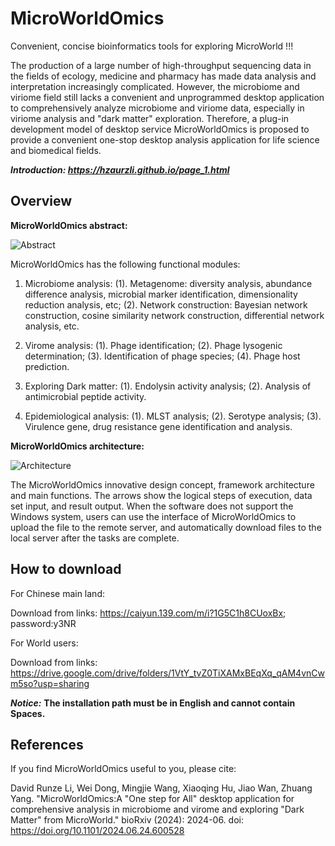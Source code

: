 # MicroWorldOmics
Convenient, concise bioinformatics tools for exploring MicroWorld !!!

The production of a large number of high-throughput sequencing data in the fields of ecology, medicine and pharmacy has made data analysis and interpretation increasingly complicated. However, the microbiome and viriome field still lacks a convenient and unprogrammed desktop application to comprehensively analyze microbiome and viriome data, especially in viriome analysis and "dark matter" exploration. Therefore, a plug-in development model of desktop service MicroWorldOmics is proposed to provide a convenient one-stop desktop analysis application for life science and biomedical fields.

***Introduction: https://hzaurzli.github.io/page_1.html***

## Overview
**MicroWorldOmics abstract:**


![Abstract](https://github.com/hzaurzli/MicroWorldOmics/assets/47686371/ee168d58-963c-4681-b89f-a094308c3d34)


MicroWorldOmics has the following functional modules:
1. Microbiome analysis:
   (1). Metagenome: diversity analysis, abundance difference analysis, microbial marker identification, dimensionality reduction analysis, etc; (2). Network construction: Bayesian network construction, cosine similarity network construction, differential network analysis, etc.

2. Virome analysis:
   (1). Phage identification; (2). Phage lysogenic determination; (3). Identification of phage species; (4). Phage host prediction.

3. Exploring Dark matter:
   (1). Endolysin activity analysis; (2). Analysis of antimicrobial peptide activity.

4. Epidemiological analysis:
   (1). MLST analysis; (2). Serotype analysis; (3). Virulence gene, drug resistance gene identification and analysis.


**MicroWorldOmics architecture:**


![Architecture](https://github.com/hzaurzli/MicroWorldOmics/assets/47686371/daab177b-ff11-4b6f-bcc5-673d73c86a99)


The MicroWorldOmics innovative design concept, framework architecture and main functions. The arrows show the logical steps of execution, data set input, and result output. When the software does not support the Windows system, users can use the interface of MicroWorldOmics to upload the file to the remote server, and automatically download files to the local server after the tasks are complete.

## How to download
For Chinese main land:

Download from links: https://caiyun.139.com/m/i?1G5C1h8CUoxBx; password:y3NR


For World users:

Download from links: https://drive.google.com/drive/folders/1VtY_tvZ0TiXAMxBEqXq_qAM4vnCwm5so?usp=sharing

***Notice:*** **The installation path must be in English and cannot contain Spaces.**

## References
If you find MicroWorldOmics useful to you, please cite:


David Runze Li, Wei Dong, Mingjie Wang, Xiaoqing Hu, Jiao Wan, Zhuang Yang. "MicroWorldOmics:A "One step for All" desktop application for comprehensive analysis in microbiome and virome and exploring "Dark Matter" from MicroWorld." bioRxiv (2024): 2024-06. doi: https://doi.org/10.1101/2024.06.24.600528
